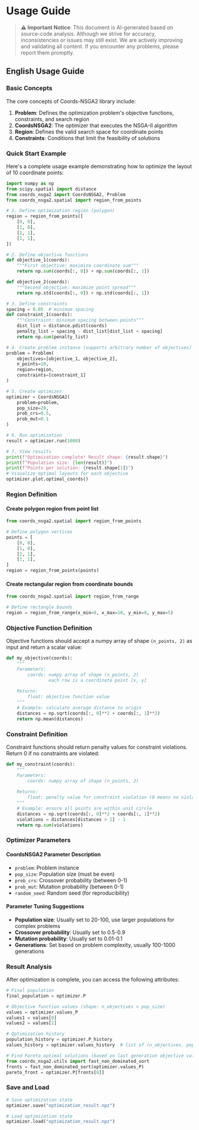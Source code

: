 # Usage Guide

> **⚠️ Important Notice**: This document is AI-generated based on source-code analysis. Although we strive for accuracy, inconsistencies or issues may still exist. We are actively improving and validating all content. If you encounter any problems, please report them promptly.

## English Usage Guide

### Basic Concepts

The core concepts of Coords-NSGA2 library include:

1. **Problem**: Defines the optimization problem's objective functions, constraints, and search region
2. **CoordsNSGA2**: The optimizer that executes the NSGA-II algorithm
3. **Region**: Defines the valid search space for coordinate points
4. **Constraints**: Conditions that limit the feasibility of solutions

### Quick Start Example

Here's a complete usage example demonstrating how to optimize the layout of 10 coordinate points:

```python
import numpy as np
from scipy.spatial import distance
from coords_nsga2 import CoordsNSGA2, Problem
from coords_nsga2.spatial import region_from_points

# 1. Define optimization region (polygon)
region = region_from_points([
    [0, 0],
    [1, 0],
    [2, 1],
    [1, 1],
])

# 2. Define objective functions
def objective_1(coords):
    """First objective: maximize coordinate sum"""
    return np.sum(coords[:, 0]) + np.sum(coords[:, 1])

def objective_2(coords):
    """Second objective: maximize point spread"""
    return np.std(coords[:, 0]) + np.std(coords[:, 1])

# 3. Define constraints
spacing = 0.05  # minimum spacing
def constraint_1(coords):
    """Constraint: minimum spacing between points"""
    dist_list = distance.pdist(coords)
    penalty_list = spacing - dist_list[dist_list < spacing]
    return np.sum(penalty_list)

# 4. Create problem instance (supports arbitrary number of objectives)
problem = Problem(
    objectives=[objective_1, objective_2],
    n_points=10,
    region=region,
    constraints=[constraint_1]
)

# 5. Create optimizer
optimizer = CoordsNSGA2(
    problem=problem,
    pop_size=20,
    prob_crs=0.5,
    prob_mut=0.1
)

# 6. Run optimization
result = optimizer.run(1000)

# 7. View results
print(f"Optimization complete! Result shape: {result.shape}")
print(f"Population size: {len(result)}")
print(f"Points per solution: {result.shape[1]}")
# Visualize optimal layouts for each objective
optimizer.plot.optimal_coords()
```

### Region Definition

#### Create polygon region from point list

```python
from coords_nsga2.spatial import region_from_points

# Define polygon vertices
points = [
    [0, 0],
    [1, 0],
    [2, 1],
    [1, 1],
]
region = region_from_points(points)
```

#### Create rectangular region from coordinate bounds

```python
from coords_nsga2.spatial import region_from_range

# Define rectangle bounds
region = region_from_range(x_min=0, x_max=10, y_min=0, y_max=5)
```

### Objective Function Definition

Objective functions should accept a numpy array of shape `(n_points, 2)` as input and return a scalar value:

```python
def my_objective(coords):
    """
    Parameters:
        coords: numpy array of shape (n_points, 2)
                each row is a coordinate point [x, y]
    
    Returns:
        float: objective function value
    """
    # Example: calculate average distance to origin
    distances = np.sqrt(coords[:, 0]**2 + coords[:, 1]**2)
    return np.mean(distances)
```

### Constraint Definition

Constraint functions should return penalty values for constraint violations. Return 0 if no constraints are violated:

```python
def my_constraint(coords):
    """
    Parameters:
        coords: numpy array of shape (n_points, 2)
    
    Returns:
        float: penalty value for constraint violation (0 means no violation)
    """
    # Example: ensure all points are within unit circle
    distances = np.sqrt(coords[:, 0]**2 + coords[:, 1]**2)
    violations = distances[distances > 1] - 1
    return np.sum(violations)
```

### Optimizer Parameters

#### CoordsNSGA2 Parameter Description

- `problem`: Problem instance
- `pop_size`: Population size (must be even)
- `prob_crs`: Crossover probability (between 0-1)
- `prob_mut`: Mutation probability (between 0-1)
- `random_seed`: Random seed (for reproducibility)

#### Parameter Tuning Suggestions

- **Population size**: Usually set to 20-100, use larger populations for complex problems
- **Crossover probability**: Usually set to 0.5-0.9
- **Mutation probability**: Usually set to 0.01-0.1
- **Generations**: Set based on problem complexity, usually 100-1000 generations

### Result Analysis

After optimization is complete, you can access the following attributes:

```python
# Final population
final_population = optimizer.P

# Objective function values (shape: n_objectives × pop_size)
values = optimizer.values_P
values1 = values[0]
values2 = values[1]

# Optimization history
population_history = optimizer.P_history
values_history = optimizer.values_history  # list of (n_objectives, pop_size) per generation

# Find Pareto optimal solutions (based on last generation objective values)
from coords_nsga2.utils import fast_non_dominated_sort
fronts = fast_non_dominated_sort(optimizer.values_P)
pareto_front = optimizer.P[fronts[0]]
```

### Save and Load

```python
# Save optimization state
optimizer.save("optimization_result.npz")

# Load optimization state
optimizer.load("optimization_result.npz")
```